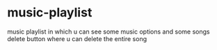 # music-playlist
music playlist in which u can see  some music options and some songs delete button where u can delete the entire song
